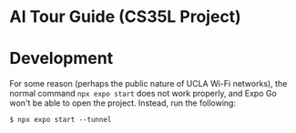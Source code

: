 # AI Tour Guide (CS35L Project)

# Development
For some reason (perhaps the public nature of UCLA Wi-Fi networks), the normal command `npx expo start` does not work properly, and Expo Go won't be able to open the project. Instead, run the following:
```
$ npx expo start --tunnel
```